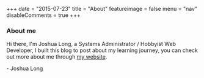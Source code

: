 +++
date = "2015-07-23"
title = "About"
featureimage = false
menu = "nav"
disableComments = true
+++

### About me

Hi there, I'm Joshua Long, a Systems Administrator / Hobbyist Web Developer, I built this blog to post about my learning journey, you can check out more about me through [my website](https://www.joshua-long.com).



\- Joshua Long